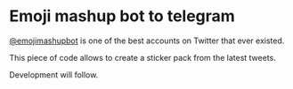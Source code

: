 # Emoji mashup bot to telegram

[@emojimashupbot](https://twitter.com/emojimashupbot) is one of the best accounts on Twitter that ever existed.

This piece of code allows to create a sticker pack from the latest tweets.

Development will follow.
